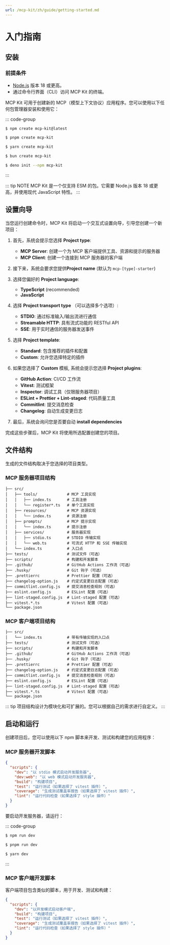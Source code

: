 ```yaml
---
url: /mcp-kit/zh/guide/getting-started.md
---
```


# 入门指南

## 安装

### 前提条件

* [Node.js](https://nodejs.org/) 版本 18 或更高。
* 通过命令行界面（CLI）访问 MCP Kit 的终端。

MCP Kit 可用于创建新的 MCP（模型上下文协议）应用程序。您可以使用以下任何包管理器安装和使用它：

::: code-group

```sh [npm]
$ npm create mcp-kit@latest
```

```sh [pnpm]
$ pnpm create mcp-kit
```

```sh [yarn]
$ yarn create mcp-kit
```

```bash [bun]
$ bun create mcp-kit
```

```bash [deno]
$ deno init --npm mcp-kit
```

:::

::: tip NOTE
MCP Kit 是一个仅支持 ESM 的包。它需要 Node.js 版本 18 或更高，并使用现代 JavaScript 特性。
:::

## 设置向导

当您运行创建命令时，MCP Kit 将启动一个交互式设置向导，引导您创建一个新项目：

1. 首先，系统会提示您选择 **Project type**:
   * **MCP Server**: 创建一个为 MCP 客户端提供工具、资源和提示的服务器
   * **MCP Client**: 创建一个连接到 MCP 服务器的客户端

2. 接下来，系统会要求您提供**Project name** (默认为 `mcp-[type]-starter`)

3. 选择您偏好的 **Project language**:
   * **TypeScript** (recommended)
   * **JavaScript**

4. 选择 **Project transport type** （可以选择多个选项）:
   * **STDIO**: 通过标准输入/输出流进行通信
   * **Streamable HTTP**: 具有流式功能的 RESTful API
   * **SSE**: 用于实时通信的服务器发送事件

5. 选择 **Project template**:
   * **Standard**: 包含推荐的插件和配置
   * **Custom**: 允许您选择特定的插件

6. 如果您选择了 **Custom** 模板, 系统会提示您选择 **Project plugins**:
   * **GitHub Action**: CI/CD 工作流
   * **Vitest**: 测试框架
   * **Inspector**: 调试工具（仅限服务器项目）
   * **ESLint + Prettier + Lint-staged**: 代码质量工具
   * **Commitlint**: 提交消息检查
   * **Changelog**: 自动生成变更日志

7. 最后，系统会询问您是否要自动 **install dependencies**

完成这些步骤后，MCP Kit 将使用所选配置创建您的项目。

## 文件结构

生成的文件结构取决于您选择的项目类型。

### MCP 服务器项目结构

```
├── src/
│   ├── tools/             # MCP 工具实现
│   │   ├── index.ts       # 工具注册
│   │   └── register*.ts   # 单个工具实现
│   ├── resources/         # MCP 资源实现
│   │   └── index.ts       # 资源注册
│   ├── prompts/           # MCP 提示实现
│   │   └── index.ts       # 提示注册
│   ├── services/          # 服务器实现
│   │   ├── stdio.ts       # STDIO 传输实现
│   │   └── web.ts         # 可流式 HTTP 和 SSE 传输实现
│   └── index.ts           # 入口点
├── tests/                 # 测试文件（可选）
├── scripts/               # 构建和开发脚本
├── .github/               # GitHub Actions 工作流（可选）
├── .husky/                # Git 钩子（可选）
├── .prettierrc            # Prettier 配置（可选）
├── changelog-option.js    # 约定式变更日志配置（可选）
├── commitlint.config.js   # 提交消息检查规则（可选）
├── eslint.config.js       # ESLint 配置（可选）
├── lint-staged.config.js  # Lint-staged 配置（可选）
├── vitest.*.ts            # Vitest 配置（可选）
└── package.json
```

### MCP 客户端项目结构

```
├── src/
│   └── index.ts           # 带有传输实现的入口点
├── tests/                 # 测试文件（可选）
├── scripts/               # 构建和开发脚本
├── .github/               # GitHub Actions 工作流（可选）
├── .husky/                # Git 钩子（可选）
├── .prettierrc            # Prettier 配置（可选）
├── changelog-option.js    # 约定式变更日志配置（可选）
├── commitlint.config.js   # 提交消息检查规则（可选）
├── eslint.config.js       # ESLint 配置（可选）
├── lint-staged.config.js  # Lint-staged 配置（可选）
├── vitest.*.ts            # Vitest 配置（可选）
└── package.json
```

::: tip
项目结构设计为模块化和可扩展的。您可以根据自己的需求进行自定义。
:::

## 启动和运行

创建项目后，您可以使用以下 npm 脚本来开发、测试和构建您的应用程序：

### MCP 服务器开发脚本

```json [package.json]
{
  "scripts": {
    "dev": "以 stdio 模式启动开发服务器",
    "dev:web": "以 web 模式启动开发服务器",
    "build": "构建项目",
    "test": "运行测试（如果选择了 vitest 插件）",
    "coverage": "生成测试覆盖率报告（如果选择了 vitest 插件）",
    "lint": "运行代码检查（如果选择了 style 插件）"
  }
}
```

要启动开发服务器，请运行：

::: code-group

```sh [npm]
$ npm run dev
```

```sh [pnpm]
$ pnpm run dev
```

```sh [yarn]
$ yarn dev
```

:::

### MCP 客户端开发脚本

客户端项目包含类似的脚本，用于开发、测试和构建：

```json [package.json]
{
  "scripts": {
    "dev": "以开发模式启动客户端",
    "build": "构建项目",
    "test": "运行测试（如果选择了 vitest 插件）",
    "coverage": "生成测试覆盖率报告（如果选择了 vitest 插件）",
    "lint": "运行代码检查（如果选择了 style 插件）"
  }
}
```
